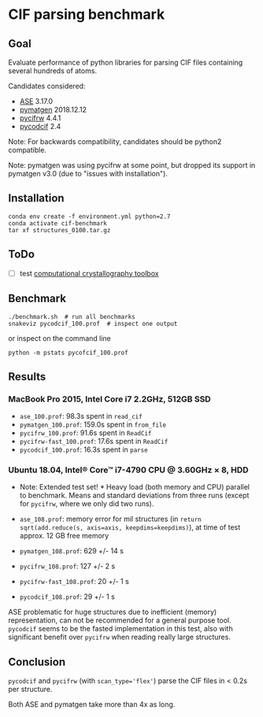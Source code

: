 # CIF parsing benchmark

## Goal
Evaluate performance of python libraries for parsing CIF files containing several hundreds of atoms.

Candidates considered:

 * [ASE](https://pypi.org/project/ase/3.17.0) 3.17.0
 * [pymatgen](https://pypi.org/project/pymatgen/2018.12.12/) 2018.12.12
 * [pycifrw](https://pypi.org/project/PyCifRW/4.4.1/) 4.4.1
 * [pycodcif](https://pypi.org/project/pycodcif/2.4/) 2.4

Note: For backwards compatibility, candidates should be python2 compatible.

Note: pymatgen was using pycifrw at some point, but dropped its support in
pymatgen v3.0 (due to "issues with installation").

## Installation

```
conda env create -f environment.yml python=2.7
conda activate cif-benchmark
tar xf structures_0100.tar.gz
```

## ToDo
- [ ] test [computational crystallography toolbox](https://cctbx.github.io) 

## Benchmark

```
./benchmark.sh  # run all benchmarks
snakeviz pycodcif_100.prof  # inspect one output
```
or inspect on the command line 
```
python -m pstats pycofcif_100.prof
```

## Results

### MacBook Pro 2015, Intel Core i7 2.2GHz, 512GB SSD

* `ase_100.prof`: 98.3s spent in `read_cif`
* `pymatgen_100.prof`: 159.0s spent in `from_file`
* `pycifrw_100.prof`: 91.6s spent in `ReadCif`
* `pycifrw-fast_100.prof`: 17.6s spent in `ReadCif`
* `pycodcif_100.prof`: 16.3s spent in `parse`

### Ubuntu 18.04, Intel® Core™ i7-4790 CPU @ 3.60GHz × 8, HDD 
* Note: Extended test set! * Heavy load (both memory and CPU) parallel to benchmark. Means and standard deviations from three runs (except for `pycifrw`, where we only did two runs).  

* `ase_108.prof`: memory error for mil structures (in `return sqrt(add.reduce(s, axis=axis, keepdims=keepdims)`), at time of test approx. 12 GB free memory 
* `pymatgen_108.prof`:  629 +/- 14 s
* `pycifrw_108.prof`: 127 +/- 2 s
* `pycifrw-fast_108.prof`: 20 +/- 1 s 
* `pycodcif_108.prof`: 29 +/- 1 s

ASE problematic for huge structures due to inefficient (memory) representation, can not be recommended for a general purpose tool. `pycodcif` 
seems to be the fasted implementation in this test, also with significant benefit over `pycifrw` when reading really large structures.  

## Conclusion

`pycodcif` and `pycifrw` (with `scan_type='flex'`) parse the CIF files in < 0.2s per structure.

Both ASE and pymatgen take more than 4x as long.
